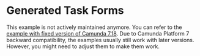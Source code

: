 # Generated Task Forms

This example is not actively maintained anymore. You can refer to the [example with fixed version of Camunda 7.18](https://github.com/camunda/camunda-bpm-examples/blob/7.19/usertask/task-form-generated).
Due to Camunda Platform 7 backward compatibility, the examples usually still work with later versions. However, you
might need to adjust them to make them work.